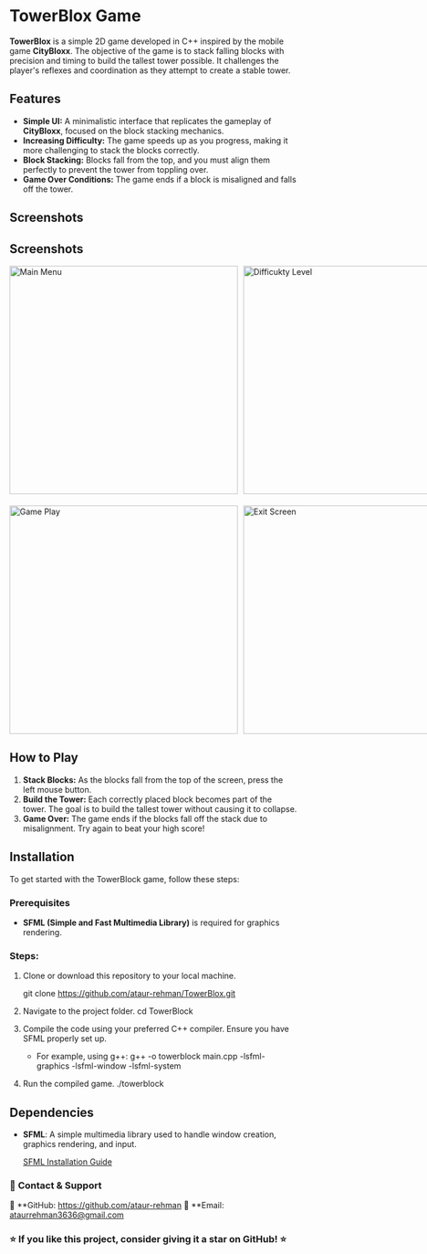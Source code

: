 
# TowerBlox Game

**TowerBlox** is a simple 2D game developed in C++ inspired by the mobile game **CityBloxx**. The objective of the game is to stack falling blocks with precision and timing to build the tallest tower possible. It challenges the player's reflexes and coordination as they attempt to create a stable tower.

## Features

- **Simple UI:** A minimalistic interface that replicates the gameplay of **CityBloxx**, focused on the block stacking mechanics.
- **Increasing Difficulty:** The game speeds up as you progress, making it more challenging to stack the blocks correctly.
- **Block Stacking:** Blocks fall from the top, and you must align them perfectly to prevent the tower from toppling over.
- **Game Over Conditions:** The game ends if a block is misaligned and falls off the tower.

  
## Screenshots

## Screenshots
  <div style="display: flex; gap: 10px;">
<img src="Main Menu.png" alt="Main Menu" width="400" />
<img src="Difficulty.png" alt="Difficukty Level" width="400" />
</div>

<div style="display: flex; gap: 10px; margin-top: 20px;">
<img src="Gameplay.png" alt="Game Play" width="400" />
<img src="Exit.png" alt="Exit Screen" width="400" />
</div>

## How to Play

1. **Stack Blocks:** As the blocks fall from the top of the screen, press the left mouse button.
2. **Build the Tower:** Each correctly placed block becomes part of the tower. The goal is to build the tallest tower without causing it to collapse.
3. **Game Over:** The game ends if the blocks fall off the stack due to misalignment. Try again to beat your high score!

## Installation

To get started with the TowerBlock game, follow these steps:

### Prerequisites
- **SFML (Simple and Fast Multimedia Library)** is required for graphics rendering.

### Steps:
1. Clone or download this repository to your local machine.
   
   git clone https://github.com/ataur-rehman/TowerBlox.git
   
2. Navigate to the project folder.
   cd TowerBlock
   
3. Compile the code using your preferred C++ compiler. Ensure you have SFML properly set up.
   - For example, using g++:
   g++ -o towerblock main.cpp -lsfml-graphics -lsfml-window -lsfml-system

4. Run the compiled game.
   ./towerblock

## Dependencies

- **SFML**: A simple multimedia library used to handle window creation, graphics rendering, and input.
  
  [SFML Installation Guide](https://www.sfml-dev.org/download.php)


### 📧 **Contact & Support**  
💼 **GitHub: https://github.com/ataur-rehman
📩 **Email: ataurrehman3636@gmail.com


### ⭐ If you like this project, consider giving it a **star** on GitHub! ⭐  

